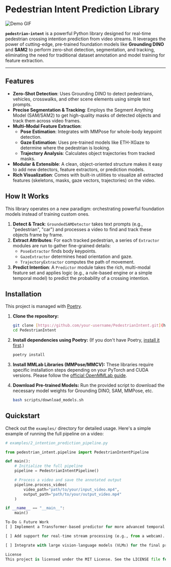 # Pedestrian Intent Prediction Library

![Demo GIF](https://your-link-to-a-cool-demo-gif.com/demo.gif)

**`pedestrian-intent`** is a powerful Python library designed for real-time pedestrian crossing intention prediction from video streams. It leverages the power of cutting-edge, pre-trained foundation models like **Grounding DINO** and **SAM2** to perform zero-shot detection, segmentation, and tracking, eliminating the need for traditional dataset annotation and model training for feature extraction.

---

## Features

-   **Zero-Shot Detection**: Uses Grounding DINO to detect pedestrians, vehicles, crosswalks, and other scene elements using simple text prompts.
-   **Precise Segmentation & Tracking**: Employs the Segment Anything Model (SAM/SAM2) to get high-quality masks of detected objects and track them across video frames.
-   **Multi-Modal Feature Extraction**:
    -   **Pose Estimation**: Integrates with MMPose for whole-body keypoint detection.
    -   **Gaze Estimation**: Uses pre-trained models like ETH-XGaze to determine where the pedestrian is looking.
    -   **Trajectory Analysis**: Calculates object trajectories from tracked masks.
-   **Modular & Extensible**: A clean, object-oriented structure makes it easy to add new detectors, feature extractors, or prediction models.
-   **Rich Visualization**: Comes with built-in utilities to visualize all extracted features (skeletons, masks, gaze vectors, trajectories) on the video.

## How It Works

This library operates on a new paradigm: orchestrating powerful foundation models instead of training custom ones.

1.  **Detect & Track**: `GroundedSAMDetector` takes text prompts (e.g., "pedestrian", "car") and processes a video to find and track these objects frame by frame.
2.  **Extract Attributes**: For each tracked pedestrian, a series of `Extractor` modules are run to gather fine-grained details:
    -   `PoseExtractor` finds body keypoints.
    -   `GazeExtractor` determines head orientation and gaze.
    -   `TrajectoryExtractor` computes the path of movement.
3.  **Predict Intention**: A `Predictor` module takes the rich, multi-modal feature set and applies logic (e.g., a rule-based engine or a simple temporal model) to predict the probability of a crossing intention.

## Installation

This project is managed with [Poetry](https://python-poetry.org/).

1.  **Clone the repository:**
    ```bash
    git clone [https://github.com/your-username/PedestrianIntent.git](https://github.com/your-username/PedestrianIntent.git)
    cd PedestrianIntent
    ```

2.  **Install dependencies using Poetry:**
    (If you don't have Poetry, [install it first](https://python-poetry.org/docs/#installation).)
    ```bash
    poetry install
    ```

3.  **Install MMLab Libraries (MMPose/MMCV):**
    These libraries require specific installation steps depending on your PyTorch and CUDA versions. Please follow the [official OpenMMLab guide](https://mmpose.readthedocs.io/en/latest/installation.html).

4.  **Download Pre-trained Models:**
    Run the provided script to download the necessary model weights for Grounding DINO, SAM, MMPose, etc.
    ```bash
    bash scripts/download_models.sh
    ```

## Quickstart

Check out the `examples/` directory for detailed usage. Here's a simple example of running the full pipeline on a video:

```python
# examples/2_intention_prediction_pipeline.py

from pedestrian_intent.pipeline import PedestrianIntentPipeline

def main():
    # Initialize the full pipeline
    pipeline = PedestrianIntentPipeline()

    # Process a video and save the annotated output
    pipeline.process_video(
        video_path="path/to/your/input_video.mp4",
        output_path="path/to/your/output_video.mp4"
    )

if __name__ == "__main__":
    main()

To-Do & Future Work
[ ] Implement a Transformer-based predictor for more advanced temporal reasoning.

[ ] Add support for real-time stream processing (e.g., from a webcam).

[ ] Integrate with large vision-language models (VLMs) for the final prediction step.

License
This project is licensed under the MIT License. See the LICENSE file for details.